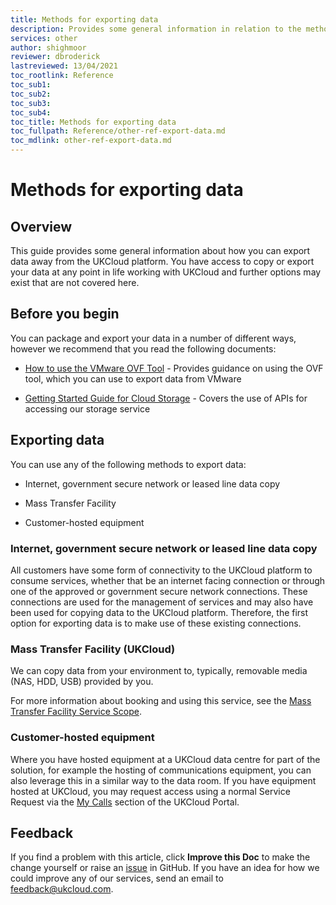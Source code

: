 ```yaml
---
title: Methods for exporting data
description: Provides some general information in relation to the methods available to customers to export data away from UKCloud when needed
services: other
author: shighmoor
reviewer: dbroderick
lastreviewed: 13/04/2021
toc_rootlink: Reference
toc_sub1: 
toc_sub2:
toc_sub3:
toc_sub4:
toc_title: Methods for exporting data
toc_fullpath: Reference/other-ref-export-data.md
toc_mdlink: other-ref-export-data.md
---
```


# Methods for exporting data

## Overview

This guide provides some general information about how you can export data away from the UKCloud platform. You have access to copy or export your data at any point in life working with UKCloud and further options may exist that are not covered here.

## Before you begin

You can package and export your data in a number of different ways, however we recommend that you read the following documents:

- [How to use the VMware OVF Tool](../vmware/vmw-how-use-ovf-tool.md) - Provides guidance on using the OVF tool, which you can use to export data from VMware

- [Getting Started Guide for Cloud Storage](../cloud-storage/cs-gs.md) - Covers the use of APIs for accessing our storage service

## Exporting data

You can use any of the following methods to export data:

- Internet, government secure network or leased line data copy

- Mass Transfer Facility

- Customer-hosted equipment

### Internet, government secure network or leased line data copy

All customers have some form of connectivity to the UKCloud platform to consume services, whether that be an internet facing connection or through one of the approved or government secure network connections. These connections are used for the management of services and may also have been used for copying data to the UKCloud platform. Therefore, the first option for exporting data is to make use of these existing connections.

### Mass Transfer Facility (UKCloud)

We can copy data from your environment to, typically, removable media (NAS, HDD, USB) provided by you.

For more information about booking and using this service, see the [Mass Transfer Facility Service Scope](../enablement/enbl-sco-mtf-nas.md).

### Customer-hosted equipment

Where you have hosted equipment at a UKCloud data centre for part of the solution, for example the hosting of communications equipment, you can also leverage this in a similar way to the data room. If you have equipment hosted at UKCloud, you may request access using a normal Service Request via the [My Calls](https://portal.skyscapecloud.com/support/ivanti) section of the UKCloud Portal.

## Feedback

If you find a problem with this article, click **Improve this Doc** to make the change yourself or raise an [issue](https://github.com/UKCloud/documentation/issues) in GitHub. If you have an idea for how we could improve any of our services, send an email to <feedback@ukcloud.com>.
